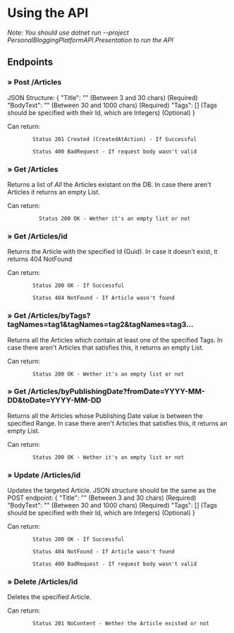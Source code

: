 # Using the API
_Note: You should use dotnet run --project PersonalBloggingPlatformAPI.Presentation to run the API_

## Endpoints
### » Post /Articles
JSON Structure:
{
  "Title": "" (Between 3 and 30 chars) (Required)
  "BodyText": "" (Between 30 and 1000 chars) (Required)
  "Tags": [] (Tags should be specified with their Id, which are Integers) (Optional)
}

Can return:
            
            Status 201 Created (CreatedAtAction) - If Successful
            
            Status 400 BadRequest - If request body wasn't valid


### » Get /Articles 
Returns a list of *All* the Articles existant on the DB. In case there aren't Articles it returns an empty List.

Can return: 

              Status 200 OK - Wether it's an empty list or not

### » Get /Articles/id
Returns the Article with the specified Id (Guid). In case it doesn't exist, it returns 404 NotFound

Can return: 
         
            Status 200 OK - If Successful

            Status 404 NotFound - If Article wasn't found


### » Get /Articles/byTags?tagNames=tag1&tagNames=tag2&tagNames=tag3...
Returns all the Articles which contain at least one of the specified Tags. In case there aren't Articles that satisfies this, it returns an empty List.

Can return: 
         
            Status 200 OK - Wether it's an empty list or not


### » Get /Articles/byPublishingDate?fromDate=YYYY-MM-DD&toDate=YYYY-MM-DD
Returns all the Articles whose Publishing Date value is between the specified Range. In case there aren't Articles that satisfies this, it returns an empty List.

Can return: 
         
            Status 200 OK - Wether it's an empty list or not

            
### » Update /Articles/id
Updates the targeted Article.
JSON structure should be the same as the POST endpoint:
{
  "Title": "" (Between 3 and 30 chars) (Required)
  "BodyText": "" (Between 30 and 1000 chars) (Required)
  "Tags": [] (Tags should be specified with their Id, which are Integers) (Optional)
}

Can return: 
         
            Status 200 OK - If Successful

            Status 404 NotFound - If Article wasn't found

            Status 400 BadRequest - If request body wasn't valid
            

### » Delete /Articles/id
Deletes the specified Article.

Can return: 
         
            Status 201 NoContent - Wether the Article existed or not
